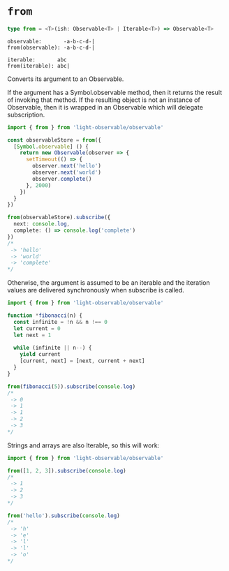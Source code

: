 # `from`
```typescript
type from = <T>(ish: Observable<T> | Iterable<T>) => Observable<T>
```

```
observable:       -a-b-c-d-|
from(observable): -a-b-c-d-|

iterable:       abc
from(iterable): abc|
```

Converts its argument to an Observable. 

If the argument has a Symbol.observable method, then it returns the result of invoking that method. If the resulting object is not an instance of Observable, then it is wrapped in an Observable which will delegate subscription.
```typescript
import { from } from 'light-observable/observable'

const observableStore = from({
  [Symbol.observable] () {
    return new Observable(observer => {
      setTimeout(() => {
        observer.next('hello')
        observer.next('world')
        observer.complete()
      }, 2000)
    })
  }
})

from(observableStore).subscribe({
  next: console.log,
  complete: () => console.log('complete')
})
/*
 -> 'hello'
 -> 'world'
 -> 'complete'
*/


```

Otherwise, the argument is assumed to be an iterable and the iteration values are delivered synchronously when subscribe is called.
```typescript
import { from } from 'light-observable/observable'

function *fibonacci(n) {
  const infinite = !n && n !== 0
  let current = 0
  let next = 1
  
  while (infinite || n--) {
    yield current
    [current, next] = [next, current + next]
  }
}

from(fibonacci(5)).subscribe(console.log)
/*
 -> 0
 -> 1
 -> 1
 -> 2
 -> 3
*/
```

Strings and arrays are also Iterable, so this will work:
```typescript
import { from } from 'light-observable/observable'

from([1, 2, 3]).subscribe(console.log)
/*
 -> 1
 -> 2
 -> 3
*/

from('hello').subscribe(console.log)
/*
 -> 'h'
 -> 'e'
 -> 'l'
 -> 'l'
 -> 'o'
*/
```